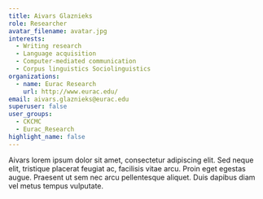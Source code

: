 ```yaml
---
title: Aivars Glaznieks
role: Researcher
avatar_filename: avatar.jpg
interests:
  - Writing research
  - Language acquisition
  - Computer-mediated communication
  - Corpus linguistics Sociolinguistics
organizations:
  - name: Eurac Research
    url: http://www.eurac.edu/
email: aivars.glaznieks@eurac.edu
superuser: false
user_groups:
  - CKCMC
  - Eurac_Research
highlight_name: false
---
```

Aivars lorem ipsum dolor sit amet, consectetur adipiscing elit. Sed
neque elit, tristique placerat feugiat ac, facilisis vitae arcu. Proin eget
egestas augue. Praesent ut sem nec arcu pellentesque aliquet. Duis dapibus diam
vel metus tempus vulputate.